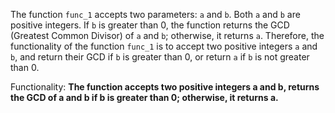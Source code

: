 The function `func_1` accepts two parameters: `a` and `b`. Both `a` and `b` are positive integers. If `b` is greater than 0, the function returns the GCD (Greatest Common Divisor) of `a` and `b`; otherwise, it returns `a`. Therefore, the functionality of the function `func_1` is to accept two positive integers `a` and `b`, and return their GCD if `b` is greater than 0, or return `a` if `b` is not greater than 0. 

Functionality: **The function accepts two positive integers a and b, returns the GCD of a and b if b is greater than 0; otherwise, it returns a.**